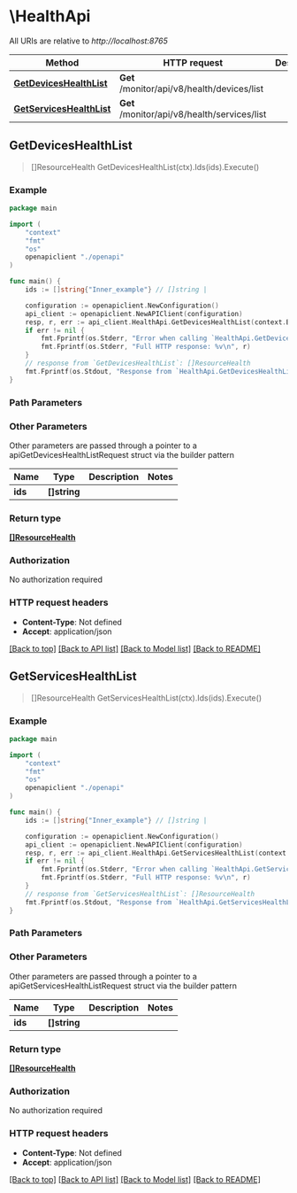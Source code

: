 # \HealthApi

All URIs are relative to *http://localhost:8765*

Method | HTTP request | Description
------------- | ------------- | -------------
[**GetDevicesHealthList**](HealthApi.md#GetDevicesHealthList) | **Get** /monitor/api/v8/health/devices/list | 
[**GetServicesHealthList**](HealthApi.md#GetServicesHealthList) | **Get** /monitor/api/v8/health/services/list | 



## GetDevicesHealthList

> []ResourceHealth GetDevicesHealthList(ctx).Ids(ids).Execute()



### Example

```go
package main

import (
    "context"
    "fmt"
    "os"
    openapiclient "./openapi"
)

func main() {
    ids := []string{"Inner_example"} // []string | 

    configuration := openapiclient.NewConfiguration()
    api_client := openapiclient.NewAPIClient(configuration)
    resp, r, err := api_client.HealthApi.GetDevicesHealthList(context.Background()).Ids(ids).Execute()
    if err != nil {
        fmt.Fprintf(os.Stderr, "Error when calling `HealthApi.GetDevicesHealthList``: %v\n", err)
        fmt.Fprintf(os.Stderr, "Full HTTP response: %v\n", r)
    }
    // response from `GetDevicesHealthList`: []ResourceHealth
    fmt.Fprintf(os.Stdout, "Response from `HealthApi.GetDevicesHealthList`: %v\n", resp)
}
```

### Path Parameters



### Other Parameters

Other parameters are passed through a pointer to a apiGetDevicesHealthListRequest struct via the builder pattern


Name | Type | Description  | Notes
------------- | ------------- | ------------- | -------------
 **ids** | **[]string** |  | 

### Return type

[**[]ResourceHealth**](ResourceHealth.md)

### Authorization

No authorization required

### HTTP request headers

- **Content-Type**: Not defined
- **Accept**: application/json

[[Back to top]](#) [[Back to API list]](../README.md#documentation-for-api-endpoints)
[[Back to Model list]](../README.md#documentation-for-models)
[[Back to README]](../README.md)


## GetServicesHealthList

> []ResourceHealth GetServicesHealthList(ctx).Ids(ids).Execute()



### Example

```go
package main

import (
    "context"
    "fmt"
    "os"
    openapiclient "./openapi"
)

func main() {
    ids := []string{"Inner_example"} // []string | 

    configuration := openapiclient.NewConfiguration()
    api_client := openapiclient.NewAPIClient(configuration)
    resp, r, err := api_client.HealthApi.GetServicesHealthList(context.Background()).Ids(ids).Execute()
    if err != nil {
        fmt.Fprintf(os.Stderr, "Error when calling `HealthApi.GetServicesHealthList``: %v\n", err)
        fmt.Fprintf(os.Stderr, "Full HTTP response: %v\n", r)
    }
    // response from `GetServicesHealthList`: []ResourceHealth
    fmt.Fprintf(os.Stdout, "Response from `HealthApi.GetServicesHealthList`: %v\n", resp)
}
```

### Path Parameters



### Other Parameters

Other parameters are passed through a pointer to a apiGetServicesHealthListRequest struct via the builder pattern


Name | Type | Description  | Notes
------------- | ------------- | ------------- | -------------
 **ids** | **[]string** |  | 

### Return type

[**[]ResourceHealth**](ResourceHealth.md)

### Authorization

No authorization required

### HTTP request headers

- **Content-Type**: Not defined
- **Accept**: application/json

[[Back to top]](#) [[Back to API list]](../README.md#documentation-for-api-endpoints)
[[Back to Model list]](../README.md#documentation-for-models)
[[Back to README]](../README.md)

